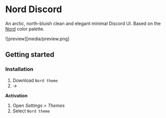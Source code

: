 # Nord Discord
An arctic, north-bluish clean and elegant minimal Discord UI.
Based on the <a href="https://github.com/arcticicestudio/nord">Nord</a> color palette.<br>

![preview][media/preview.png]

## Getting started
### Installation
  1. Download `Nord theme`
  2. →

**Activation**
  1. Open *Settings > Themes*
  2. Select `Nord theme`